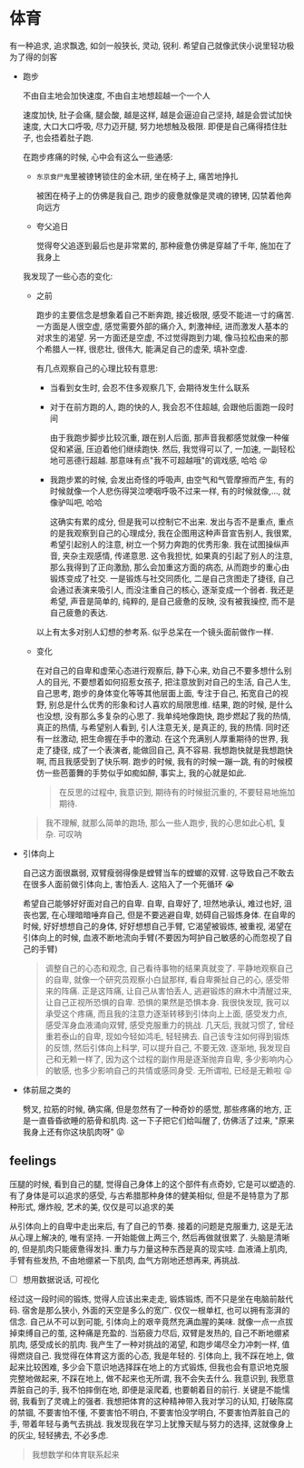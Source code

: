 # 体育

有一种追求, 追求飘逸, 如剑一般狭长, 灵动, 锐利. 希望自己就像武侠小说里轻功极为了得的剑客

- 跑步

  不由自主地会加快速度, 不由自主地想超越一个一个人

  速度加快, 肚子会痛, 腿会酸, 越是这样, 越是会逼迫自己坚持, 越是会尝试加快速度, 大口大口呼吸, 尽力迈开腿, 努力地想触及极限. 即便是自己痛得捂住肚子, 也会捂着肚子跑.

  在跑步疼痛的时候, 心中会有这么一些通感:

  - `东京食尸鬼`里被镣铐锁住的金木研, 坐在椅子上, 痛苦地挣扎

    被困在椅子上的仿佛是我自己, 跑步的疲惫就像是灵魂的镣铐, 囚禁着他奔向远方

  - 夸父追日

    觉得夸父追逐到最后也是非常累的, 那种疲惫仿佛是穿越了千年, 施加在了我身上

  我发现了一些心态的变化:

  - 之前

    跑步的主要信念是想象着自己不断奔跑, 接近极限, 感受不能进一寸的痛苦. 一方面是人很空虚, 感觉需要外部的痛介入, 刺激神经, 进而激发人基本的对求生的渴望. 另一方面还是空虚, 不过觉得跑到力竭, 像马拉松由来的那个希腊人一样, 很悲壮, 很伟大, 能满足自己的虚荣, 填补空虚.

    有几点观察自己的心理比较有意思:

    - 当看到女生时, 会忍不住多观察几下, 会期待发生什么联系
    - 对于在前方跑的人, 跑的快的人, 我会忍不住超越, 会跟他后面跑一段时间

      由于我跑步脚步比较沉重, 跟在别人后面, 那声音我都感觉就像一种催促和紧逼, 压迫着他们继续跑快. 然后, 我觉得可以了, 一加速, 一副轻松地可恶德行超越. 那意味有点"我不可超越哦"的调戏感, 哈哈 :stuck_out_tongue_closed_eyes:

    - 我跑步累的时候, 会发出奇怪的呼吸声, 由空气和气管摩擦而产生, 有的时候就像一个人悲伤得哭泣哽咽呼吸不过来一样, 有的时候就像,..., 就像驴叫吧, 哈哈

      这确实有累的成分, 但是我可以控制它不出来. 发出与否不是重点, 重点的是我观察到自己的心理成分, 我在企图用这种声音宣告别人, 我很累, 希望引起别人的注意, 树立一个努力奔跑的优秀形象. 我在试图操纵声音, 夹杂主观感情, 传递意思. 这令我担忧, 如果真的引起了别人的注意, 那么我得到了正向激励, 那么会加重这方面的病态, 从而跑步的重心由锻炼变成了社交. 一是锻炼与社交同质化, 二是自己贪图走了捷径, 自己会通过表演来吸引人, 而没注重自己的核心, 逐渐变成一个弱者. 我还是希望, 声音是简单的, 纯粹的, 是自己疲惫的反映, 没有被我操控, 而不是自己疲惫的表达.

    以上有太多对别人幻想的参考系. 似乎总呆在一个镜头面前做作一样.

  - 变化

    在对自己的自卑和虚荣心态进行观察后, 静下心来, 劝自己不要多想什么别人的目光, 不要想着如何招惹女孩子, 把注意放到对自己的生活, 自己人生, 自己思考, 跑步的身体变化等等其他层面上面, 专注于自己, 拓宽自己的视野, 别总是什么优秀的形象和讨人喜欢的局限思维. 结果, 跑的时候, 是什么也没想, 没有那么多复杂的心思了. 我单纯地像跑快, 跑步燃起了我的热情, 真正的热情, 与希望别人看到, 引人注意无关, 是真正的, 我的热情. 同时还有一丝激动, 把生命握在手中的激动. 在这个充满别人厚重期待的世界, 我走了捷径, 成了一个表演者, 能做回自己, 真不容易. 我想跑快就是我想跑快啊, 而且我感受到了快乐啊. 跑步的时候, 我有的时候一蹦一跳, 有的时候模仿一些芭蕾舞的手势似乎如痴如醉, 事实上, 我的心就是如此.

    > 在反思的过程中, 我意识到, 期待有的时候挺沉重的, 不要轻易地施加期待.

  > 我不理解, 就那么简单的跑场, 那么一些人跑步, 我的心思如此心机, 复杂. 可叹呐

- 引体向上

  自己这方面很羸弱, 双臂瘦弱得像是螳臂当车的螳螂的双臂. 这导致自己不敢去在很多人面前做引体向上, 害怕丢人. 这陷入了一个死循环 :sob:

  希望自己能够好好面对自己的自卑. 自卑, 自卑好了, 坦然地承认, 难过也好, 沮丧也罢, 在心理暗暗唾弃自己, 但是不要逃避自卑, 妨碍自己锻炼身体. 在自卑的时候, 好好想想自己的身体, 好好想想自己手臂, 它渴望被锻炼, 被重视, 渴望在引体向上的时候, 血液不断地流向手臂(不要因为呵护自己敏感的心而忽视了自己的手臂)

  > 调整自己的心态和观念, 自己看待事物的结果真就变了. 平静地观察自己的自卑, 就像一个研究员观察小白鼠那样, 看自卑撕扯自己的心, 感受带来的阵痛. 正是这阵痛, 让自己从害怕丢人, 逃避锻炼的麻木中清醒过来, 让自己正视所恐惧的自卑. 恐惧的果然是恐惧本身. 我很快发现, 我可以承受这个疼痛, 而且我的注意力逐渐转移到引体向上上面, 感受发力点, 感受浑身血液涌向双臂, 感受克服重力的挑战. 几天后, 我就习惯了, 曾经重若泰山的自卑, 现如今轻如鸿毛, 轻轻拂去. 自己该专注如何得到锻炼的反馈, 然后引体向上科学, 可以提升自己, 不要无效. 逐渐地, 我发现自己和无赖一样了, 因为这个过程的副作用是逐渐抛弃自卑, 多少影响内心的敏感, 也多少影响自己的共情或感同身受. 无所谓啦, 已经是无赖啦 :stuck_out_tongue_closed_eyes:

- 体前屈之类的

  劈叉, 拉筋的时候, 确实痛, 但是忽然有了一种奇妙的感觉, 那些疼痛的地方, 正是一直昏昏欲睡的筋骨和肌肉. 这一下子把它们给叫醒了, 仿佛活了过来, "原来我身上还有你这块肌肉呀" :stuck_out_tongue_closed_eyes:

## feelings

压腿的时候, 看到自己的腿, 觉得自己身体上的这个部件有点奇妙, 它是可以塑造的. 有了身体是可以追求的感受, 与古希腊那种身体的健美相似, 但是不是特意为了那种形式, 爆炸般, 艺术的美, 仅仅是可以追求的美

从引体向上的自卑中走出来后, 有了自己的节奏. 接着的问题是克服重力, 这是无法从心理上解决的, 唯有坚持. 一开始能做上两三个, 然后再做就很累了. 头脑是清晰的, 但是肌肉只能疲惫得发抖. 重力与力量这种东西是真的现实哇. 血液涌上肌肉, 手臂有些发热, 不由地绷紧一下肌肉, 血气方刚地还想再来, 再挑战.

- [ ] 想用数据说话, 可视化

经过这一段时间的锻炼, 觉得人应该出来走走, 锻炼锻炼, 而不只是坐在电脑前敲代码. 宿舍是那么狭小, 外面的天空是多么的宽广. 仅仅一根单杠, 也可以拥有澎湃的信念. 自己从不可以到可能, 引体向上的艰辛竟然充满血腥的美味. 就像一点一点拔掉束缚自己的茧, 这种痛是充盈的. 当筋疲力尽后, 双臂是发热的, 自己不断地绷紧肌肉, 感受成长的肌肉. 我产生了一种对挑战的渴望, 和跑步竭尽全力冲刺一样, 值得燃烧自己. 我觉得在体育这方面的心态, 我是年轻的. 引体向上, 我不踩在地上, 做起来比较困难, 多少会下意识地选择踩在地上的方式锻炼, 但我也会有意识地克服完整地做起来, 不踩在地上, 做不起来也无所谓, 我不会失去什么. 我意识到, 我愿意弄脏自己的手, 我不怕摔倒在地, 即便是滚爬着, 也要朝着目的前行. 关键是不能懦弱, 我看到了灵魂上的强者. 我想把体育的这种精神带入我对学习的认知, 打破陈腐的禁锢, 不要害怕不懂, 不要害怕不明白, 不要害怕没学明白, 不要害怕弄脏自己的手, 带着年轻与勇气去挑战. 我发现我在学习上犹豫天赋与努力的选择, 这就像身上的灰尘, 轻轻拂去, 不必多虑.

> 我想数学和体育联系起来
